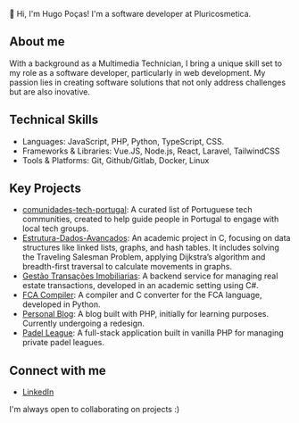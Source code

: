  👋 Hi, I'm Hugo Poças! I'm a software developer at Pluricosmetica.

 ## About me

 With a background as a Multimedia Technician, I bring a unique skill set to my role as a software developer, particularly in web development. My passion lies in creating software solutions that not only address challenges but are also inovative.

 ## Technical Skills
 - Languages: JavaScript, PHP, Python, TypeScript, CSS.
 - Frameworks & Libraries: Vue.JS, Node.js, React, Laravel, TailwindCSS
 - Tools & Platforms: Git, Github/Gitlab, Docker, Linux
 
 ## Key Projects

- [comunidades-tech-portugal](https://github.com/zorkpt/comunidades-tech-portugal): A curated list of Portuguese tech communities, created to help guide people in Portugal to engage with local tech groups.
- [Estrutura-Dados-Avancados](https://github.com/zorkpt/Estrutura-Dados-Avancados): An academic project in C, focusing on data structures like linked lists, graphs, and hash tables. It includes solving the Traveling Salesman Problem, applying Dijkstra’s algorithm and breadth-first traversal to calculate movements in graphs.
- [Gestão Transações Imobiliarias](https://github.com/zorkpt/repo_ProjetoGestaoTransacoesImobiliarias): A backend service for managing real estate transactions, developed in an academic setting using C#.
- [FCA Compiler](https://github.com/zorkpt/FCA-Compiler): A compiler and C converter for the FCA language, developed in Python.
- [Personal Blog](https://github.com/zorkpt/personal-blog): A blog built with PHP, initially for learning purposes. Currently undergoing a redesign.
- [Padel League](https://github.com/zorkpt/padel_league): A full-stack application built in vanilla PHP for managing private padel leagues.


## Connect with me

- [LinkedIn](https://www.linkedin.com/in/hugopocas/)

I'm always open to collaborating on projects :)
